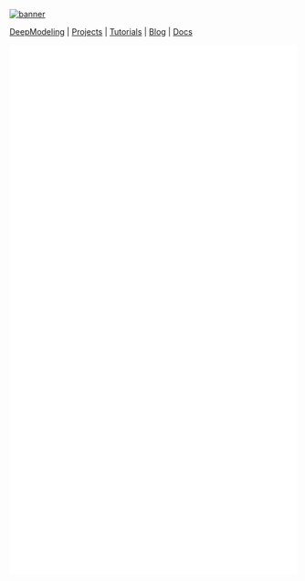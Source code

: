 [![banner](https://pbs.twimg.com/profile_banners/1403141023379955714/1624501721/1500x500)](https://github.com/deepmodeling/community)

[DeepModeling](https://deepmodeling.com/) | [Projects](https://deepmodeling.com/detail/00) | [Tutorials](https://tutorials.deepmodeling.com) | [Blog](https://deepmodeling.com/blog) | [Docs](https://docs.deepmodeling.com/)

[![Metrics](https://github.com/deepmodeling/.github/raw/main/github-metrics.svg)](https://github.com/deepmodeling/community)

